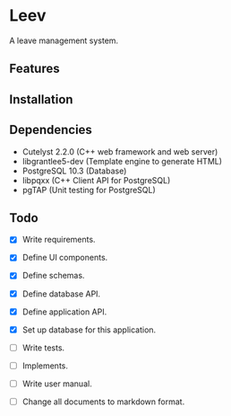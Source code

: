 # Leev

A leave management system.


## Features


## Installation


## Dependencies

- Cutelyst 2.2.0 (C++ web framework and web server)
- libgrantlee5-dev (Template engine to generate HTML)
- PostgreSQL 10.3 (Database)
- libpqxx (C++ Client API for PostgreSQL)
- pgTAP (Unit testing for PostgreSQL)


## Todo

- [x] Write requirements.
- [x] Define UI components.
- [x] Define schemas.
- [x] Define database API.
- [x] Define application API.
- [x] Set up database for this application.
- [ ] Write tests.
- [ ] Implements.
- [ ] Write user manual.
- [ ] Change all documents to markdown format.

